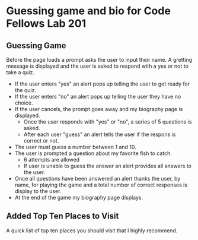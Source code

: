 # Guessing game and bio for Code Fellows Lab 201

## Guessing Game
Before the page loads a prompt asks the user to input their name. A gretting message is displayed and the user is asked to respond with a yes or not to take a quiz. 
* If the user enters "yes" an alert pops up telling the user to get ready for the quiz.
* If the user enters "no" an alert pops up telling the user they have no choice.
* If the user cancels, the prompt goes away and my biography page is displayed.
  - Once the user responds with "yes" or "no", a series of 5 questions is asked.
  - After each user "guess" an alert tells the user if the respons is correct or not.
* The user must guess a number between 1 and 10.
* The user is prompted a question about my favorite fish to catch.
  - 6 attempts are allowed
  - If user is unable to guess the answer an alert provides all answers to the user.
* Once all questions have been answered an alert thanks the user, by name, for playing the game and a total number of correct responses is display to the user.
* At the end of the game my biography page displays.

## Added Top Ten Places to Visit
  A quick list of top ten places you should visit that I highly recommend.

